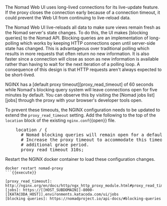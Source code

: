 <style type="text/css">
.text-tutorial .step pre code, .side-tutorial .step pre code.lang-nginx {
    overflow-x: scroll;
    white-space: pre;
}
</style>
The Nomad Web UI uses long-lived connections for its live-update feature. If the
proxy closes the connection early because of a connection timeout, it could
prevent the Web UI from continuing to live-reload data.

The Nomad Web UI live-reloads all data to make sure views remain fresh
as the Nomad server's state changes. To do this, the UI makes [blocking queries]
to the Nomad API. Blocking queries are an implementation of long-polling which
works by keeping HTTP connections open until server-side state has changed. This
is advantageous over traditional polling which results in more requests that
often return no new information. It is also faster since a connection will close
as soon as new information is available rather than having to wait for the next
iteration of a polling loop. A consequence of this design is that HTTP requests
aren't always expected to be short-lived. 

NGINX has a [default proxy timeout][proxy_read_timeout] of 60 seconds while
Nomad's blocking query system will leave connections open for five minutes by
default. You can observe this by visiting the [Nomad jobs list][jobs] through
the proxy with your browser's developer tools open.

To prevent these timeouts, the NGINX configuration needs to be updated to extend
the `proxy_read_timeout` setting. Add the following to the top of the `location`
block of the existing `nginx.conf`{{open}} file.

<pre class="file" data-filename="nginx.conf" data-target="insert" data-marker="    location / {">
    location / {
      # Nomad blocking queries will remain open for a default of 5 minutes.
      # Increase the proxy timeout to accommodate this timeout with an
      # additional grace period.
      proxy_read_timeout 310s;
</pre>

Restart the NGINX docker container to load these configuration changes.

```shell
docker restart nomad-proxy
```{{execute}}

[proxy_read_timeout]: http://nginx.org/en/docs/http/ngx_http_proxy_module.html#proxy_read_timeout
[jobs]: https://[[HOST_SUBDOMAIN]]-8000-[[KATACODA_HOST]].environments.katacoda.com/ui/jobs
[blocking queries]: https://nomadproject.io/api-docs/#blocking-queries